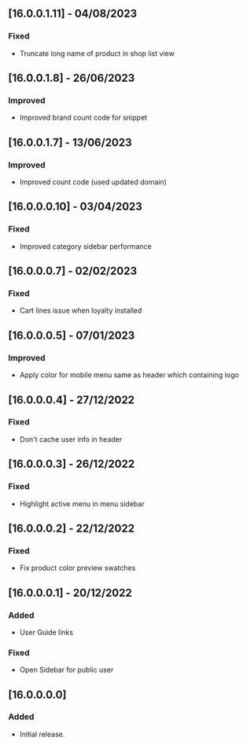## [16.0.0.1.11] - 04/08/2023
### Fixed
- Truncate long name of product in shop list view

## [16.0.0.1.8] - 26/06/2023
### Improved
- Improved brand count code for snippet

## [16.0.0.1.7] - 13/06/2023
### Improved
- Improved count code (used updated domain)

## [16.0.0.0.10] - 03/04/2023
### Fixed
- Improved category sidebar performance

## [16.0.0.0.7] - 02/02/2023
### Fixed
- Cart lines issue when loyalty installed

## [16.0.0.0.5] - 07/01/2023
### Improved
- Apply color for mobile menu same as header which containing logo

## [16.0.0.0.4] - 27/12/2022
### Fixed
- Don't cache user info in header

## [16.0.0.0.3] - 26/12/2022
### Fixed
- Highlight active menu in menu sidebar

## [16.0.0.0.2] - 22/12/2022
### Fixed
- Fix product color preview swatches

## [16.0.0.0.1] - 20/12/2022
### Added
- User Guide links

### Fixed
- Open Sidebar for public user

## [16.0.0.0.0]
### Added
- Initial release.
